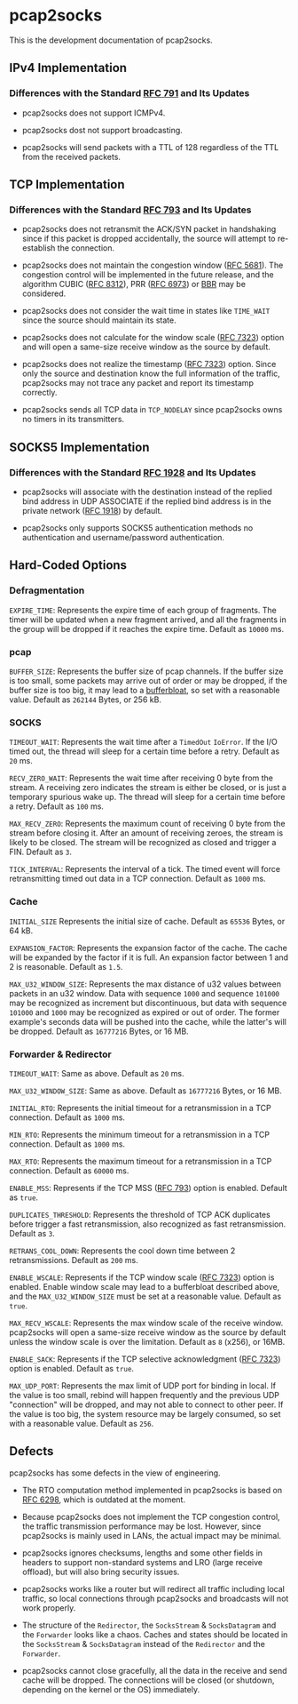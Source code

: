 # pcap2socks

This is the development documentation of pcap2socks.

## IPv4 Implementation

### Differences with the Standard [RFC 791](https://tools.ietf.org/html/rfc791) and Its Updates

- pcap2socks does not support ICMPv4.

- pcap2socks dost not support broadcasting.

- pcap2socks will send packets with a TTL of 128 regardless of the TTL from the received packets.

## TCP Implementation

### Differences with the Standard [RFC 793](https://tools.ietf.org/html/rfc793) and Its Updates

- pcap2socks does not retransmit the ACK/SYN packet in handshaking since if this packet is dropped accidentally, the source will attempt to re-establish the connection.

- pcap2socks does not maintain the congestion window ([RFC 5681](https://tools.ietf.org/html/rfc5681)). The congestion control will be implemented in the future release, and the algorithm CUBIC ([RFC 8312](https://tools.ietf.org/html/rfc8312)), PRR ([RFC 6973](https://tools.ietf.org/html/rfc6937)) or [BBR](https://github.com/google/bbr) may be considered.

- pcap2socks does not consider the wait time in states like `TIME_WAIT` since the source should maintain its state.

- pcap2socks does not calculate for the window scale ([RFC 7323](https://tools.ietf.org/html/rfc7323)) option and will open a same-size receive window as the source by default.

- pcap2socks does not realize the timestamp ([RFC 7323](https://www.iana.org/go/rfc7323)) option. Since only the source and destination know the full information of the traffic, pcap2socks may not trace any packet and report its timestamp correctly.

- pcap2socks sends all TCP data in `TCP_NODELAY` since pcap2socks owns no timers in its transmitters.

## SOCKS5 Implementation

### Differences with the Standard [RFC 1928](https://tools.ietf.org/html/rfc1928) and Its Updates

- pcap2socks will associate with the destination instead of the replied bind address in UDP ASSOCIATE if the replied bind address is in the private network ([RFC 1918](https://tools.ietf.org/html/rfc1918)) by default.

- pcap2socks only supports SOCKS5 authentication methods no authentication and username/password authentication.

## Hard-Coded Options

### Defragmentation

`EXPIRE_TIME`: Represents the expire time of each group of fragments. The timer will be updated when a new fragment arrived, and all the fragments in the group will be dropped if it reaches the expire time. Default as `10000` ms.

### pcap

`BUFFER_SIZE`: Represents the buffer size of pcap channels. If the buffer size is too small, some packets may arrive out of order or may be dropped, if the buffer size is too big, it may lead to a [bufferbloat](https://en.wikipedia.org/wiki/Bufferbloat), so set with a reasonable value. Default as `262144` Bytes, or 256 kB.

### SOCKS

`TIMEOUT_WAIT`: Represents the wait time after a `TimedOut` `IoError`. If the I/O timed out, the thread will sleep for a certain time before a retry. Default as `20` ms.

`RECV_ZERO_WAIT`: Represents the wait time after receiving 0 byte from the stream. A receiving zero indicates the stream is either be closed, or is just a temporary spurious wake up. The thread will sleep for a certain time before a retry. Default as `100` ms.

`MAX_RECV_ZERO`: Represents the maximum count of receiving 0 byte from the stream before closing it. After an amount of receiving zeroes, the stream is likely to be closed. The stream will be recognized as closed and trigger a FIN. Default as `3`.

`TICK_INTERVAL`: Represents the interval of a tick. The timed event will force retransmitting timed out data in a TCP connection. Default as `1000` ms.

### Cache

`INITIAL_SIZE` Represents the initial size of cache. Default as `65536` Bytes, or 64 kB.

`EXPANSION_FACTOR`: Represents the expansion factor of the cache. The cache will be expanded by the factor if it is full. An expansion factor between 1 and 2 is reasonable. Default as `1.5`.

`MAX_U32_WINDOW_SIZE`: Represents the max distance of u32 values between packets in an u32 window. Data with sequence `1000` and sequence `101000` may be recognized as increment but discontinuous, but data with sequence `101000` and `1000` may be recognized as expired or out of order. The former example's seconds data will be pushed into the cache, while the latter's will be dropped. Default as `16777216` Bytes, or 16 MB.

### Forwarder & Redirector

`TIMEOUT_WAIT`: Same as above. Default as `20` ms.

`MAX_U32_WINDOW_SIZE`: Same as above. Default as `16777216` Bytes, or 16 MB.

`INITIAL_RTO`: Represents the initial timeout for a retransmission in a TCP connection. Default as `1000` ms.

`MIN_RTO`: Represents the minimum timeout for a retransmission in a TCP connection. Default as `1000` ms.

`MAX_RTO`: Represents the maximum timeout for a retransmission in a TCP connection. Default as `60000` ms.

`ENABLE_MSS`: Represents if the TCP MSS ([RFC 793](https://www.iana.org/go/rfc793)) option is enabled. Default as `true`.

`DUPLICATES_THRESHOLD`: Represents the threshold of TCP ACK duplicates before trigger a fast retransmission, also recognized as fast retransmission. Default as `3`.

`RETRANS_COOL_DOWN`: Represents the cool down time between 2 retransmissions. Default as `200` ms.

`ENABLE_WSCALE`: Represents if the TCP window scale ([RFC 7323](https://tools.ietf.org/html/rfc7323)) option is enabled. Enable window scale may lead to a bufferbloat described above, and the `MAX_U32_WINDOW_SIZE` must be set at a reasonable value. Default as `true`.

`MAX_RECV_WSCALE`: Represents the max window scale of the receive window. pcap2socks will open a same-size receive window as the source by default unless the window scale is over the limitation. Default as `8` (x256), or 16MB.

`ENABLE_SACK`: Represents if the TCP selective acknowledgment ([RFC 7323](https://tools.ietf.org/html/rfc7323)) option is enabled. Default as `true`.

`MAX_UDP_PORT`: Represents the max limit of UDP port for binding in local. If the value is too small, rebind will happen frequently and the previous UDP "connection" will be dropped, and may not able to connect to other peer. If the value is too big, the system resource may be largely consumed, so set with a reasonable value. Default as `256`.

## Defects

pcap2socks has some defects in the view of engineering.

- The RTO computation method implemented in pcap2socks is based on [RFC 6298](https://tools.ietf.org/html/rfc6298), which is outdated at the moment.

- Because pcap2socks does not implement the TCP congestion control, the traffic transmission performance may be lost. However, since pcap2socks is mainly used in LANs, the actual impact may be minimal.

- pcap2socks ignores checksums, lengths and some other fields in headers to support non-standard systems and LRO (large receive offload), but will also bring security issues.

- pcap2socks works like a router but will redirect all traffic including local traffic, so local connections through pcap2socks and broadcasts will not work properly.

- The structure of the `Redirector`, the `SocksStream` & `SocksDatagram` and the `Forwarder` looks like a chaos. Caches and states should be located in the `SocksStream` & `SocksDatagram` instead of the `Redirector` and the `Forwarder`.

- pcap2socks cannot close gracefully, all the data in the receive and send cache will be dropped. The connections will be closed (or shutdown, depending on the kernel or the OS) immediately.
